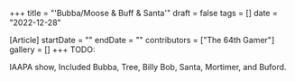 +++
title = "'Bubba/Moose & Buff & Santa'"
draft = false
tags = []
date = "2022-12-28"

[Article]
startDate = ""
endDate = ""
contributors = ["The 64th Gamer"]
gallery = []
+++
TODO:

IAAPA show, Included Bubba, Tree, Billy Bob, Santa, Mortimer, and Buford.
